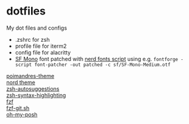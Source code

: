 # dotfiles
My dot files and configs

- .zshrc for zsh
- profile file for iterm2
- config file for alacritty
- [SF Mono](https://developer.apple.com/fonts/) font patched with [nerd fonts script](https://github.com/ryanoasis/nerd-fonts?tab=readme-ov-file#font-patcher) using e.g. `fontforge -script font-patcher -out patched -c sf/SF-Mono-Medium.otf`

[poimandres-theme](https://github.com/drcmda/poimandres-theme) <br>
[nord theme](https://www.nordtheme.com/ports) <br>
[zsh-autosuggestions](https://github.com/zsh-users/zsh-autosuggestions) <br>
[zsh-syntax-highlighting](https://github.com/zsh-users/zsh-syntax-highlighting) <br>
[fzf](https://github.com/junegunn/fzf) <br>
[fzf-git.sh](https://github.com/junegunn/fzf-git.sh) <br>
[oh-my-posh](https://ohmyposh.dev/) <br>
